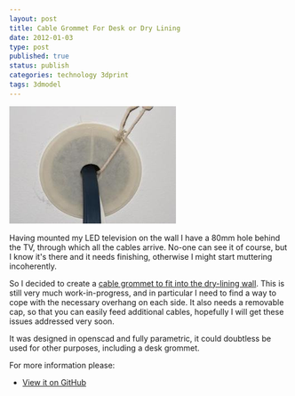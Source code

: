 ```yaml
--- 
layout: post 
title: Cable Grommet For Desk or Dry Lining
date: 2012-01-03
type: post 
published: true 
status: publish
categories: technology 3dprint
tags: 3dmodel
---
```


<a href="/assets/grommet.jpg"><img src="/assets/grommet_300.jpg" class="image-right" alt="Cable Grommet"></a>

Having mounted my LED television on the wall I have a 80mm hole behind
the TV, through which all the cables arrive. No-one can see it of
course, but I know it's there and it needs finishing, otherwise I might
start muttering incoherently.

<!--more-->

So I decided to create a [cable grommet to fit into the dry-lining wall][grommet].
This is still very much work-in-progress, and in particular I need to
find a way to cope with the necessary overhang on each side. It also
needs a removable cap, so that you can easily feed additional cables,
hopefully I will get these issues addressed very soon.

It was designed in openscad and fully parametric, it could doubtless be
used for other purposes, including a desk grommet.

For more information please:

   * [View it on GitHub][grommet]

[grommet]: https://github.com/chrisjrob/grommet
